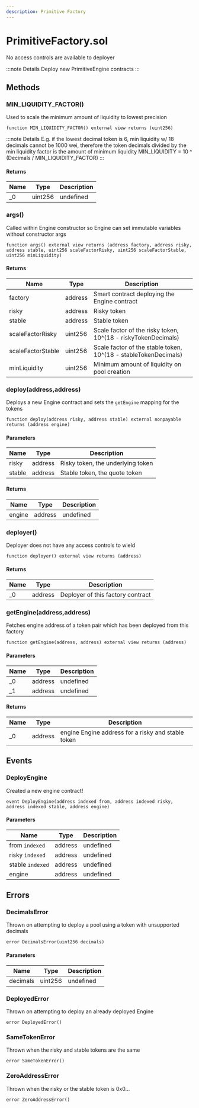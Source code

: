 ```yaml
---
description: Primitive Factory
---
```


# PrimitiveFactory.sol

No access controls are available to deployer

:::note Details
Deploy new PrimitiveEngine contracts
:::


## Methods

### MIN_LIQUIDITY_FACTOR()

Used to scale the minimum amount of liquidity to lowest precision

```solidity title="Solidity"
function MIN_LIQUIDITY_FACTOR() external view returns (uint256)
```


:::note Details
E.g. if the lowest decimal token is 6, min liquidity w/ 18 decimals                 cannot be 1000 wei, therefore the token decimals                 divided by the min liquidity factor is the amount of minimum liquidity                 MIN_LIQUIDITY = 10 ^ (Decimals / MIN_LIQUIDITY_FACTOR)
:::



#### Returns

| Name | Type | Description |
|---|---|---|
| _0 | uint256 | undefined |

### args()

Called within Engine constructor so Engine can set immutable                            variables without constructor args

```solidity title="Solidity"
function args() external view returns (address factory, address risky, address stable, uint256 scaleFactorRisky, uint256 scaleFactorStable, uint256 minLiquidity)
```





#### Returns

| Name | Type | Description |
|---|---|---|
| factory | address |            Smart contract deploying the Engine contract |
| risky | address |              Risky token |
| stable | address |             Stable token |
| scaleFactorRisky | uint256 |   Scale factor of the risky token, 10^(18 - riskyTokenDecimals) |
| scaleFactorStable | uint256 |  Scale factor of the stable token, 10^(18 - stableTokenDecimals) |
| minLiquidity | uint256 |       Minimum amount of liquidity on pool creation |

### deploy(address,address)

Deploys a new Engine contract and sets the `getEngine` mapping for the tokens

```solidity title="Solidity"
function deploy(address risky, address stable) external nonpayable returns (address engine)
```




#### Parameters

| Name | Type | Description |
|---|---|---|
| risky | address | Risky token, the underlying token |
| stable | address | Stable token, the quote token |

#### Returns

| Name | Type | Description |
|---|---|---|
| engine | address | undefined |

### deployer()

Deployer does not have any access controls to wield

```solidity title="Solidity"
function deployer() external view returns (address)
```





#### Returns

| Name | Type | Description |
|---|---|---|
| _0 | address | Deployer of this factory contract |

### getEngine(address,address)

Fetches engine address of a token pair which has been deployed from this factory

```solidity title="Solidity"
function getEngine(address, address) external view returns (address)
```




#### Parameters

| Name | Type | Description |
|---|---|---|
| _0 | address | undefined |
| _1 | address | undefined |

#### Returns

| Name | Type | Description |
|---|---|---|
| _0 | address | engine  Engine address for a risky and stable token |



## Events

### DeployEngine

Created a new engine contract!

```solidity title="Solidity"
event DeployEngine(address indexed from, address indexed risky, address indexed stable, address engine)
```




#### Parameters

| Name | Type | Description |
|---|---|---|
| from `indexed` | address | undefined |
| risky `indexed` | address | undefined |
| stable `indexed` | address | undefined |
| engine  | address | undefined |



## Errors

### DecimalsError

Thrown on attempting to deploy a pool using a token with unsupported decimals

```solidity title="Solidity"
error DecimalsError(uint256 decimals)
```




#### Parameters

| Name | Type | Description |
|---|---|---|
| decimals | uint256 | undefined |

### DeployedError

Thrown on attempting to deploy an already deployed Engine

```solidity title="Solidity"
error DeployedError()
```





### SameTokenError

Thrown when the risky and stable tokens are the same

```solidity title="Solidity"
error SameTokenError()
```





### ZeroAddressError

Thrown when the risky or the stable token is 0x0...

```solidity title="Solidity"
error ZeroAddressError()
```






